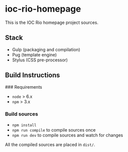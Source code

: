 # ioc-rio-homepage

This is the IOC Rio homepage project sources.

## Stack

- Gulp (packaging and compilation)
- Pug (template engine)
- Stylus (CSS pre-processor)

## Build Instructions

### Requirements

- `node` > 6.x
- `npm` > 3.x

### Build sources

- `npm install`
- `npm run compile` to compile sources once
- `npm run dev` to compile sources and watch for changes

All the compiled sources are placed in `dist/`.
